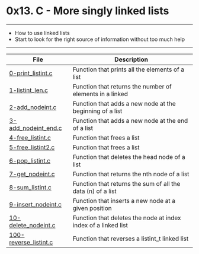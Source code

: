 # 0x13. C - More singly linked lists
---
- How to use linked lists
- Start to look for the right source of information without too much help
---
| File | Description |
| --- | --- |
| [0-print_listint.c]() | Function that prints all the elements of a list |
| [1-listint_len.c]() | Function that returns the number of elements in a linked |
| [2-add_nodeint.c]() | Function that adds a new node at the beginning of a list |
| [3-add_nodeint_end.c]() | Function that adds a new node at the end of a list |
| [4-free_listint.c]() | Function that frees a list |
| [5-free_listint2.c]() | Function that frees a list |
| [6-pop_listint.c]() | Function that deletes the head node of a list |
| [7-get_nodeint.c]() | Function that returns the nth node of a list |
| [8-sum_listint.c]() | Function that returns the sum of all the data (n) of a list |
| [9-insert_nodeint.c]() | Function that inserts a new node at a given position |
| [10-delete_nodeint.c]() | Function that deletes the node at index index of a linked list |
| [100-reverse_listint.c]() | Function that reverses a listint_t linked list |
